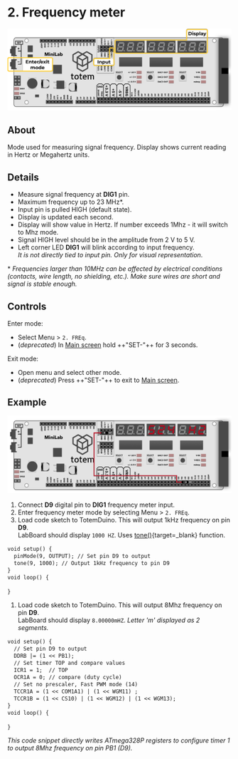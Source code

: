 # 2. Frequency meter

![Mini Lab LabBoard frequency meter mode](/assets/images/mini-lab/labboard-frequency-meter-mode.png)

## About

Mode used for measuring signal frequency. Display shows current reading in Hertz or Megahertz units.

## Details

- Measure signal frequency at **DIG1** pin.
- Maximum frequency up to 23 MHz*.
- Input pin is pulled HIGH (default state).
- Display is updated each second.
- Display will show value in Hertz. If number exceeds 1Mhz - it will switch to Mhz mode.
- Signal HIGH level should be in the amplitude from 2 V to 5 V.
- Left corner LED **DIG1** will blink according to input frequency.  
_It is not directly tied to input pin. Only for visual representation_.

\* _Frequencies larger than 10MHz can be affected by electrical conditions (contacts, wire length, no shielding, etc.). Make sure wires are short and signal is stable enough._

## Controls

Enter mode:

- Select Menu > `2. FREq`.
- (_deprecated_) In [Main screen](/labboard/main-screen/) hold ++"SET\-"++  for 3 seconds.

Exit mode:

- Open menu and select other mode.
- (_deprecated_) Press ++"SET\-"++ to exit to [Main screen](/labboard/main-screen/).

## Example

![Mini Lab LabBoard frequency meter mode example](/assets/images/mini-lab/labboard-frequency-meter-mode-example.png)

1. Connect **D9** digital pin to **DIG1** frequency meter input.
1. Enter frequency meter mode by selecting Menu > `2. FREq`.
1. Load code sketch to TotemDuino. This will output 1kHz frequency on pin **D9**.  
LabBoard should display `1000 HZ`. Uses [tone()](https://www.arduino.cc/reference/en/language/functions/advanced-io/tone/){target=_blank} function.
```arduino
void setup() {
  pinMode(9, OUTPUT); // Set pin D9 to output
  tone(9, 1000); // Output 1kHz frequency to pin D9
}
void loop() {
  
}
```
1. Load code sketch to TotemDuino. This will output 8Mhz frequency on pin **D9**.  
LabBoard should display `8.00000mHZ`. _Letter 'm' displayed as 2 segments._
```arduino
void setup() {
  // Set pin D9 to output
  DDRB |= (1 << PB1);
  // Set timer TOP and compare values
  ICR1 = 1;  // TOP
  OCR1A = 0; // compare (duty cycle)
  // Set no prescaler, Fast PWM mode (14)
  TCCR1A = (1 << COM1A1) | (1 << WGM11) ;
  TCCR1B = (1 << CS10) | (1 << WGM12) | (1 << WGM13);
}
void loop() {

}
```
*This code snippet directly writes ATmega328P registers to configure timer 1 to output 8Mhz frequency on pin PB1 (D9).*
